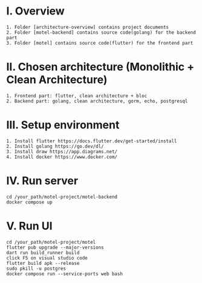 # I. Overview
    1. Folder [architecture-overview] contains project documents
    2. Folder [motel-backend] contains source code(golang) for the backend part
    3. Folder [motel] contains source code(flutter) for the frontend part

# II. Chosen architecture (Monolithic + Clean Architecture)
    1. Frontend part: flutter, clean architecture + bloc
    2. Backend part: golang, clean architecture, gorm, echo, postgresql

# III. Setup environment
    1. Install flutter https://docs.flutter.dev/get-started/install 
    2. Install golang https://go.dev/dl/
    3. Install draw https://app.diagrams.net/
    4. Install docker https://www.docker.com/

# IV. Run server
    cd /your_path/motel-project/motel-backend
    docker compose up
# V. Run UI
    cd /your_path/motel-project/motel
    flutter pub upgrade --major-versions
    dart run build_runner build
    click F5 on visual studio code
    flutter build apk --release
    sudo pkill -u postgres
    docker compose run --service-ports web bash